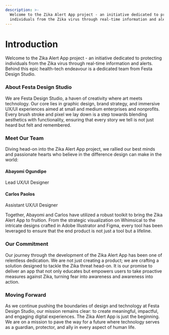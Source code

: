 ```yaml
---
description: >-
  Welcome to the Zika Alert App project - an initiative dedicated to protecting
  individuals from the Zika virus through real-time information and alerts.
---
```


# Introduction

Welcome to the Zika Alert App project - an initiative dedicated to protecting individuals from the Zika virus through real-time information and alerts. Behind this epic health-tech endeavour is a dedicated team from Festa Design Studio.

### About Festa Design Studio

We are Festa Design Studio, a haven of creativity where art meets technology. Our core lies in graphic design, brand strategy, and immersive UX/UI experiences aimed at small and medium enterprises and nonprofits. Every brush stroke and pixel we lay down is a step towards blending aesthetics with functionality, ensuring that every story we tell is not just heard but felt and remembered.

### Meet Our Team

Diving head-on into the Zika Alert App project, we rallied our best minds and passionate hearts who believe in the difference design can make in the world:

#### Abayomi Ogundipe

Lead UX/UI Designer

#### Carlos Paolos

Assistant UX/UI Designer

Together, Abayomi and Carlos have utilized a robust toolkit to bring the Zika Alert App to fruition. From the strategic visualization on Whimsical to the intricate designs crafted in Adobe Illustrator and Figma, every tool has been leveraged to ensure that the end product is not just a tool but a lifeline.

### Our Commitment

Our journey through the development of the Zika Alert App has been one of relentless dedication. We are not just creating a product; we are crafting a solution designed to tackle the Zika threat head-on. It is our promise to deliver an app that not only educates but empowers users to take proactive measures against Zika, turning fear into awareness and awareness into action.

### Moving Forward

As we continue pushing the boundaries of design and technology at Festa Design Studio, our mission remains clear: to create meaningful, impactful, and engaging digital experiences. The Zika Alert App is just the beginning. We are on a mission to pave the way for a future where technology serves as a guardian, protector, and ally in every aspect of human life.



####
